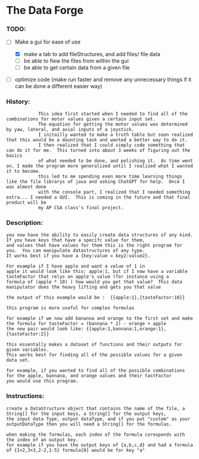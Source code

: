 # The Data Forge
### TODO: 

- [ ] Make a gui for ease of use
  - [x] make a tab to add fileStructures, and add files/ file data
  - [ ] be able to fiew the files from within the gui
  - [ ] be able to get certain data from a given file

- [ ] optimize code (make run faster and remove any unnecessary things if it can be done a different easier way)



 ### History:
                This idea first started when I needed to find all of the combinations for motor values given a certain input set.
                The equation for getting the motor values was determined by yaw, lateral, and axial inputs of a joystick.
                I initailly wanted to make a truth table but soon realized that this would be a daunting task and wanted a better way to do it.
                I then realized that I could simply code something that can do it for me.  This turned into about 3 weeks of figuring out the basics 
                of what needed to be done, and polishing it.  As time went on, I made the program more generalized until I realized what I wanted it to become.
                this led to me spending even more time learning things like the file librarys of java and asking ChatGPT for help.  Once I was almost done
                with the console part, I realized that I needed something extra... I needed a GUI.  This is coming in the future and that final product will be 
                my AP CSA class's final project.
### Description:
    you now have the ability to easily create data structures of any kind.  If you have keys that have a specifc value for them,
    and values that have values for them this is the right program for you.  You can manipulate datastructures of any type.
    It works best if you have a {key:value = key2:value2}.  
    
    For example if I have apple and want a value of 1 in 
    apple it would look like this: apple:1, but if I now have a variable tasteFactor that relys on apple's value (for instance using a 
    formula of (apple * 10) ) how would you get that value?  This data manipulator does the heavy lifting and gets you that value
    
    the output of this example would be :  {{apple:1},{tasteFactor:10}}
    
    this program is more useful for complex formulas
    
    for example if we now add bananna and orange to the first set and make the formula for tasteFactor = (bannana * 2) - orange + apple
    the new pair would look like: {{apple:1,bannana:1,orange:1},{tasteFactor:2}}
    
    this essentally makes a dataset of functions and their outputs for given variables.
    This works best for finding all of the possible values for a given data set.
    
    for example, if you wanted to find all of the possible combinations for the apple, bannana, and orange values and their tastFactor 
    you would use this program.
### Instructions:
    create a DataStructure object that contains the name of the file, a String[] for the input keys, a String[] for the output keys,
    the input data Type, output dataType, and if you put "custom" as your outputDataType then you will need a String[] for the formulas.
    
    when making the formulas, each index of the formula coresponds with the index of an output key.
    for example if you have the output keys of {a,b,c,d} and had a formula of {1+2,3+3,2-2,1-5} formula[0] would be for key "a"
    
                
                
